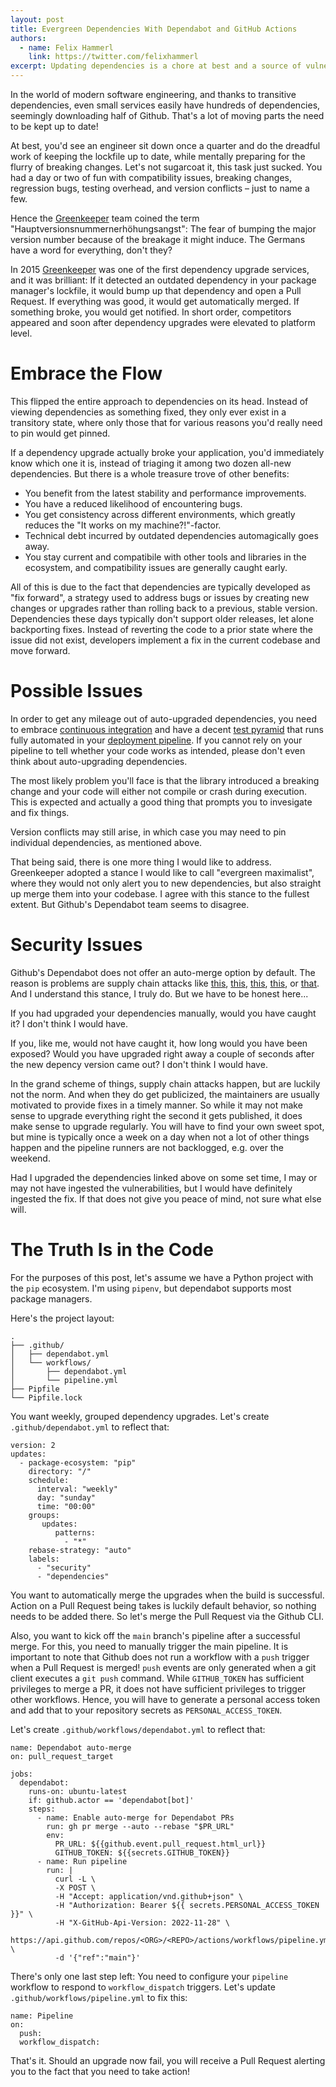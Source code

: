 ```yaml
---
layout: post
title: Evergreen Dependencies With Dependabot and GitHub Actions
authors:
  - name: Felix Hammerl
    link: https://twitter.com/felixhammerl
excerpt: Updating dependencies is a chore at best and a source of vulnerabilities at worst. Let's look at a better way with Github Actions and Dependabot, and examine the pros and cons.
---
```


In the world of modern software engineering, and thanks to transitive dependencies, even small services easily have hundreds of dependencies, seemingly downloading half of Github. That's a lot of moving parts the need to be kept up to date!

At best, you'd see an engineer sit down once a quarter and do the dreadful work of keeping the lockfile up to date, while mentally preparing for the flurry of breaking changes. Let's not sugarcoat it, this task just sucked. You had a day or two of fun with compatibility issues, breaking changes, regression bugs, testing overhead, and version conflicts – just to name a few.

Hence the [Greenkeeper](https://greenkeeper.io/) team coined the term "Hauptversionsnummernerhöhungsangst": The fear of bumping the major version number because of the breakage it might induce. The Germans have a word for everything, don't they?

In 2015 [Greenkeeper](https://greenkeeper.io/) was one of the first dependency upgrade services, and it was brilliant: If it detected an outdated dependency in your package manager's lockfile, it would bump up that dependency and open a Pull Request. If everything was good, it would get automatically merged. If something broke, you would get notified. In short order, competitors appeared and soon after dependency upgrades were elevated to platform level.

# Embrace the Flow

This flipped the entire approach to dependencies on its head. Instead of viewing dependencies as something fixed, they only ever exist in a transitory state, where only those that for various reasons you'd really need to pin would get pinned.

If a dependency upgrade actually broke your application, you'd immediately know which one it is, instead of triaging it among two dozen all-new dependencies. But there is a whole treasure trove of other benefits:

- You benefit from the latest stability and performance improvements.
- You have a reduced likelihood of encountering bugs.
- You get consistency across different environments, which greatly reduces the "It works on my machine?!"-factor.
- Technical debt incurred by outdated dependencies automagically goes away.
- You stay current and compatibile with other tools and libraries in the ecosystem, and compatibility issues are generally caught early.

All of this is due to the fact that dependencies are typically developed as "fix forward", a strategy used to address bugs or issues by creating new changes or upgrades rather than rolling back to a previous, stable version. Dependencies these days typically don't support older releases, let alone backporting fixes. Instead of reverting the code to a prior state where the issue did not exist, developers implement a fix in the current codebase and move forward.

# Possible Issues

In order to get any mileage out of auto-upgraded dependencies, you need to embrace [continuous integration](https://martinfowler.com/articles/continuousIntegration.html) and have a decent [test pyramid](https://martinfowler.com/articles/practical-test-pyramid.html) that runs fully automated in your [deployment pipeline](https://martinfowler.com/bliki/DeploymentPipeline.html). If you cannot rely on your pipeline to tell whether your code works as intended, please don't even think about auto-upgrading dependencies.

The most likely problem you'll face is that the library introduced a breaking change and your code will either not compile or crash during execution. This is expected and actually a good thing that prompts you to invesigate and fix things.

Version conflicts may still arise, in which case you may need to pin individual dependencies, as mentioned above.

That being said, there is one more thing I would like to address. Greenkeeper adopted a stance I would like to call "evergreen maximalist", where they would not only alert you to new dependencies, but also straight up merge them into your codebase. I agree with this stance to the fullest extent. But Github's Dependabot team seems to disagree.

# Security Issues

Github's Dependabot does not offer an auto-merge option by default. The reason is problems are supply chain attacks like [this](https://github.com/dominictarr/event-stream/issues/116), [this](https://github.com/hugeglass/flatmap-stream/issues/2), [this](https://en.wikipedia.org/wiki/Npm_left-pad_incident), [this](https://www.cisa.gov/news-events/alerts/2021/10/22/malware-discovered-popular-npm-package-ua-parser-js), or [that](https://www.bleepingcomputer.com/news/security/popular-coa-npm-library-hijacked-to-steal-user-passwords/). And I understand this stance, I truly do. But we have to be honest here...

If you had upgraded your dependencies manually, would you have caught it? I don't think I would have. 

If you, like me, would not have caught it, how long would you have been exposed? Would you have upgraded right away a couple of seconds after the new depency version came out? I don't think I would have.

In the grand scheme of things, supply chain attacks happen, but are luckily not the norm. And when they do get publicized, the maintainers are usually motivated to provide fixes in a timely manner. So while it may not make sense to upgrade everything right the second it gets published, it does make sense to upgrade regularly. You will have to find your own sweet spot, but mine is typically once a week on a day when not a lot of other things happen and the pipeline runners are not backlogged, e.g. over the weekend.

Had I upgraded the dependencies linked above on some set time, I may or may not have ingested the vulnerabilities, but I would have definitely ingested the fix. If that does not give you peace of mind, not sure what else will.

# The Truth Is in the Code

For the purposes of this post, let's assume we have a Python project with the `pip` ecosystem. I'm using `pipenv`, but dependabot supports most package managers. 

Here's the project layout:

```
.
├── .github/
│   ├── dependabot.yml
│   └── workflows/
│       ├── dependabot.yml
│       └── pipeline.yml
├── Pipfile
└── Pipfile.lock
```

You want weekly, grouped dependency upgrades. Let's create `.github/dependabot.yml` to reflect that:

```
version: 2
updates:
  - package-ecosystem: "pip"
    directory: "/"
    schedule:
      interval: "weekly"
      day: "sunday"
      time: "00:00"
    groups:
       updates:
          patterns:
            - "*"
    rebase-strategy: "auto"
    labels:
      - "security"
      - "dependencies"
```

You want to automatically merge the upgrades when the build is successful. Action on a Pull Request being takes is luckily default behavior, so nothing needs to be added there. So let's merge the Pull Request via the Github CLI. 

Also, you want to kick off the `main` branch's pipeline after a successful merge. For this, you need to manually trigger the main pipeline. It is important to note that Github does not run a workflow with a `push` trigger when a Pull Request is merged! `push` events are only generated when a git client executes a `git push` command. While `GITHUB_TOKEN` has sufficient privileges to merge a PR, it does not have sufficient privileges to trigger other workflows. Hence, you will have to generate a personal access token and add that to your repository secrets as `PERSONAL_ACCESS_TOKEN`.

Let's create `.github/workflows/dependabot.yml` to reflect that:

```
name: Dependabot auto-merge
on: pull_request_target

jobs:
  dependabot:
    runs-on: ubuntu-latest
    if: github.actor == 'dependabot[bot]'
    steps:
      - name: Enable auto-merge for Dependabot PRs
        run: gh pr merge --auto --rebase "$PR_URL"
        env:
          PR_URL: ${{github.event.pull_request.html_url}}
          GITHUB_TOKEN: ${{secrets.GITHUB_TOKEN}}
      - name: Run pipeline
        run: |
          curl -L \
          -X POST \
          -H "Accept: application/vnd.github+json" \
          -H "Authorization: Bearer ${{ secrets.PERSONAL_ACCESS_TOKEN }}" \
          -H "X-GitHub-Api-Version: 2022-11-28" \
          https://api.github.com/repos/<ORG>/<REPO>/actions/workflows/pipeline.yml/dispatches \
          -d '{"ref":"main"}'
```

There's only one last step left: You need to configure your `pipeline` workflow to respond to `workflow_dispatch` triggers. Let's update `.github/workflows/pipeline.yml` to fix this:

```
name: Pipeline
on:
  push:
  workflow_dispatch:
```

That's it. Should an upgrade now fail, you will receive a Pull Request alerting you to the fact that you need to take action!

